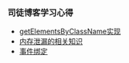 ### 司徒博客学习心得

* [getElementsByClassName实现](https://github.com/JlineZen/blogLearning/blob/master/getElementsByTagName/conclusion.md)
* [内存泄漏的相关知识](https://github.com/JlineZen/blogLearning/blob/master/removeDom/conclusion.md)
* [事件绑定](https://github.com/JlineZen/blogLearning/blob/master/eventHandler/eventHandler.md)